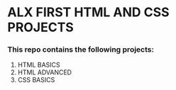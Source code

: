 # ALX FIRST HTML AND CSS PROJECTS
### This repo contains the following projects:
  1. HTML BASICS
  2. HTML ADVANCED 
  3. CSS BASICS 
